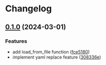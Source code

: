 # Changelog

## [0.1.0](https://github.com/01Joseph-Hwang10/yaml-replace/compare/yaml-replace-v0.0.1...yaml-replace-v0.1.0) (2024-03-01)


### Features

* add load_from_file function ([fce5180](https://github.com/01Joseph-Hwang10/yaml-replace/commit/fce5180e98b53af68279e6a4b821c1dc5318fd13))
* implement yaml replace feature ([308336e](https://github.com/01Joseph-Hwang10/yaml-replace/commit/308336ee353ad220dcb64ca06abd410d34435813))
